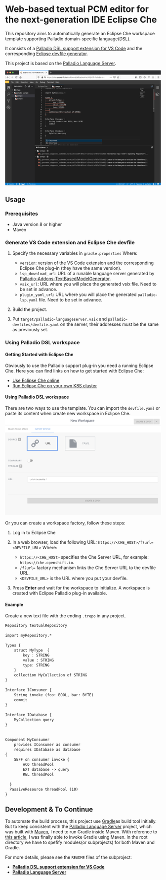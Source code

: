 # Web-based textual PCM editor for the next-generation IDE Eclipse Che

This repository aims to automatically generate an Eclipse Che workspace template supporting Palladio domain-specific language(DSL).

It consists of a [Palladio DSL support extension for VS Code](./vscode-palladio) and the corresponding [Eclipse devfile generator](./palladio-devfiles).

This project is based on the [Palladio Language Server](https://github.com/PalladioSimulator/Palladio-Addons-TextBasedModelGenerator).

![](https://raw.githubusercontent.com/merlinz165/Palladio-Editors-VSCode-Assets/master/images/che-final.png)

## Usage

### Prerequisites
* Java version 8 or higher
* Maven

### Generate VS Code extension and Eclipse Che devfile

1. Specify the necessary variables in `gradle.properties`
Where:
    - `version`: version of the VS Code extension and the corresponding Eclipse Che plug-in (they have the same version).
    - `lsp_download_url`: URL of a runable language server generated by [Palladio-Addons-TextBasedModelGenerator](https://github.com/PalladioSimulator/Palladio-Addons-TextBasedModelGenerator).
    - `vsix_url`: URL where you will place the generated vsix file. Need to be set in advance.
    - `plugin_yaml_url`: URL where you will place the generated `palladio-lsp.yaml` file. Need to be set in advance.

2. Build the project.
3. Put `target/palladio-languageserver.vsix` and `palladio-devfiles/devfile.yaml` on the server, their addresses must be the same as previously set.


### Using Palladio DSL workspace

#### Getting Started with Eclipse Che

Obviously to use the Palladio support plug-in you need a running Eclipse Che. Here you can find links on how to get started with Eclipse Che:

* [Use Eclipse Che online](https://www.eclipse.org/che/getting-started/cloud/)
* [Run Eclipse Che on your own K8S cluster](https://www.eclipse.org/che/docs/che-7/che-quick-starts/)

#### Using Palladio DSL workspace

There are two ways to use the template. You can import the `devfile.yaml` or paste its content when create new workspace in Eclipse Che.
![](https://raw.githubusercontent.com/merlinz165/Palladio-Editors-VSCode-Assets/master/images/create_new_wksp.png)

Or you can create a workspace factory, follow these steps:

1. Log in to Eclipse Che
2. In a web browser, load the following URL:
`https://<CHE_HOST>/f?url=<DEVFILE_URL>`
Where:
    - `https://<CHE_HOST>` specifies the Che Server URL, for example: `https://che.openshift.io`.
    - `/f?url=` factory mechanism links the Che Server URL to the devfile URL.
    - `<DEVFILE_URL>` is the URL where you put your devfile.

3. Press **Enter** and wait for the workspace to initialize.
A workspace is created with Eclipse Palladio plug-in available.

#### Example

Create a new text file with the ending `.trepo` in any project.

``` Smalltalk
Repository textualRepository

import myRepository.*

Types {
    struct MyType  {
        key : STRING
        value : STRING
        type: STRING
    }
    collection MyCollection of STRING
}

Interface IConsumer {
    String invoke (foo: BOOL, bar: BYTE)
    commit
}

Interface IDatabase {
    MyCollection query
}


Component MyConsumer
    provides IConsumer as consumer
    requires IDatabase as database
{
    SEFF on consumer invoke {
        ACQ threadPool
        EXT database -> query
        REL threadPool

  }
  PassiveResource threadPool (10)
}

```

## Development & To Continue

To automate the build process, this project use [Gradle](https://gradle.org/)as build tool initially. But to keep consistent with the [Palladio Language Server](https://github.com/PalladioSimulator/Palladio-Addons-TextBasedModelGenerator) project, which was built with [Maven](https://maven.apache.org/), I need to run Gradle inside Maven.
With reference to [this article](http://andresalmiray.com/running-gradle-inside-maven/), I was finally able to invoke Gradle using Maven.
In the root directory we have to spefify modules(or subprojects) for both Maven and Gradle.

For more details, please see the `README` files of the subproject:

- **[Palladio DSL support extension for VS Code](./vscode-palladio/README.md)**
- **[Palladio Language Server](./palladio-devfiles/README.md)**